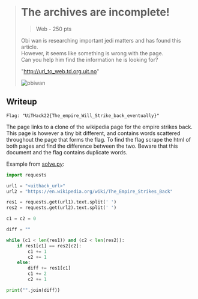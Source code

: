 > # The archives are incomplete!
> > Web - 250 pts
> 
> Obi wan is researching important jedi matters and has found this article.  
> However, it seems like something is wrong with the page.  
> Can you help him find the information he is looking for?
> 
> "http://url_to_web.td.org.uit.no"
> 
> ![obiwan](https://c.tenor.com/aTB70bcZZKcAAAAd/obi-wan-perhaps-the-archives-are-incomplete.gif)

## Writeup

```
Flag: "UiTHack22{The_empire_Will_Strike_back_eventually}"
```

The page links to a clone of the wikipedia page for the empire strikes back.  
This page is however a tiny bit different, and contains words scattered throughout the page that forms the flag.
To find the flag scrape the html of both pages and find the difference between the two.
Beware that this document and the flag contains duplicate words.

Example from [solve.py](src/solve.py):

```py
import requests

url1 = "<uithack_url>"
url2 = "https://en.wikipedia.org/wiki/The_Empire_Strikes_Back"

res1 = requests.get(url1).text.split(' ')
res2 = requests.get(url2).text.split(' ')

c1 = c2 = 0

diff = ""

while (c1 < len(res1)) and (c2 < len(res2)):
    if res1[c1] == res2[c2]:
        c1 += 1
        c2 += 1
    else:
        diff += res1[c1]
        c1 += 2
        c2 += 1

print("".join(diff))

```

